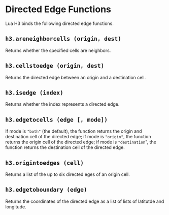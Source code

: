 # Directed Edge Functions

Lua H3 binds the following directed edge functions.


## `h3.areneighborcells (origin, dest)`

Returns whether the specified cells are neighbors.


## `h3.cellstoedge (origin, dest)`

Returns the directed edge between an origin and a destination cell.


## `h3.isedge (index)`

Returns whether the index represents a directed edge.


## `h3.edgetocells (edge [, mode])`

If mode is `"both"` (the default), the function returns the origin and destination cell of the
directed edge; if mode is `"origin"`, the function returns the origin cell of the directed edge;
if mode is `"destination`", the function returns the destination cell of the directed edge.


## `h3.origintoedges (cell)`

Returns a list of the up to six directed eges of an origin cell.


## `h3.edgetoboundary (edge)`

Returns the coordinates of the directed edge as a list of lists of latitutde and longitude.

